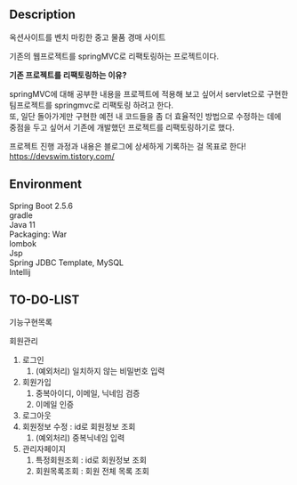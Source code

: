 ## Description <br>
옥션사이트를 벤치 마킹한 중고 물품 경매 사이트  

기존의 웹프로젝트를 springMVC로 리팩토링하는 프로젝트이다.  

**기존 프로젝트를 리팩토링하는 이유?**  

springMVC에 대해 공부한 내용을 프로젝트에 적용해 보고 싶어서 servlet으로 구현한 팀프로젝트를 springmvc로 리팩토링 하려고 한다.   
또, 일단 돌아가게만 구현한 예전 내 코드들을 좀 더 효율적인 방법으로 수정하는 데에 중점을 두고 싶어서 기존에 개발했던 프로젝트를 리팩토링하기로 했다.  


프로젝트 진행 과정과 내용은 블로그에 상세하게 기록하는 걸 목표로 한다!  
https://devswim.tistory.com/  


## Environment  

Spring Boot 2.5.6  
gradle  
Java 11  
Packaging: War  
lombok  
Jsp  
Spring JDBC Template, MySQL  
Intellij  

## TO-DO-LIST

기능구현목록  

회원관리  

1. 로그인  
    1. (예외처리) 일치하지 않는 비밀번호 입력  
2. 회원가입  
    1. 중복아이디, 이메일, 닉네임 검증  
    2. 이메일 인증  
3. 로그아웃  
4. 회원정보 수정 : id로 회원정보 조회  
    1. (예외처리) 중복닉네임 입력  
5. 관리자페이지  
    1. 특정회원조회 : id로 회원정보 조회  
    2. 회원목록조회 : 회원 전체 목록 조회  
